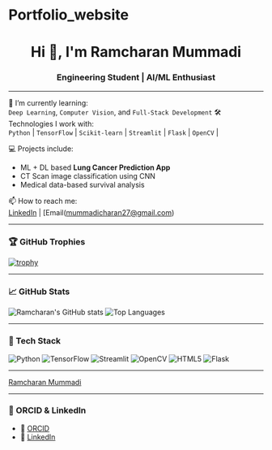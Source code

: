 # Portfolio_website

<h1 align="center">Hi 👋, I'm Ramcharan Mummadi</h1>
<h3 align="center">Engineering Student | AI/ML Enthusiast </h3>

---

🌱 I’m currently learning:  
`Deep Learning`, `Computer Vision`, and `Full-Stack Development`
🛠️ Technologies I work with:  
`Python` | `TensorFlow` | `Scikit-learn` | `Streamlit` | `Flask` | `OpenCV` | 

💻 Projects include:  
- ML + DL based **Lung Cancer Prediction App**
- CT Scan image classification using CNN
- Medical data-based survival analysis

📫 How to reach me:  
[LinkedIn](https://in.linkedin.com/in/ramcharan-mummadi-5973a72a3) | [Email(mummadicharan27@gmail.com)

---

### 🏆 GitHub Trophies
[![trophy](https://github-profile-trophy.vercel.app/?username=r-charan27&theme=algolia)](https://github.com/ryo-ma/github-profile-trophy)

---

### 📈 GitHub Stats
![Ramcharan's GitHub stats](https://github-readme-stats.vercel.app/api?username=r-charan27&show_icons=true&theme=radical)
![Top Languages](https://github-readme-stats.vercel.app/api/top-langs/?username=r-charan27&layout=compact&theme=radical)

---

### 🧰 Tech Stack
![Python](https://img.shields.io/badge/Python-3670A0?style=for-the-badge&logo=python&logoColor=ffdd54)
![TensorFlow](https://img.shields.io/badge/TensorFlow-orange?style=for-the-badge&logo=tensorflow)
![Streamlit](https://img.shields.io/badge/Streamlit-black?style=for-the-badge&logo=streamlit)
![OpenCV](https://img.shields.io/badge/OpenCV-blue?style=for-the-badge&logo=opencv)
![HTML5](https://img.shields.io/badge/HTML5-red?style=for-the-badge&logo=html5)
![Flask](https://img.shields.io/badge/Flask-000000?style=for-the-badge&logo=flask&logoColor=white)

---
<script src="https://platform.linkedin.com/badges/js/profile.js" async defer type="text/javascript"></script>
<div class="badge-base LI-profile-badge" data-locale="en_US" data-size="medium"
  data-theme="light" data-type="VERTICAL"
  data-vanity="ramcharan-mummadi-5973a72a3" data-version="v1">
  <a class="badge-base__link LI-simple-link"
  href="https://www.linkedin.com/in/ramcharan-mummadi-5973a72a3/">Ramcharan Mummadi</a>
</div>


---

### 🧪 ORCID & LinkedIn
- 🔗 [ORCID](https://orcid.org/0009-0006-2654-9837)
- 🔗 [LinkedIn](https://in.linkedin.com/in/ramcharan-mummadi-5973a72a3)

